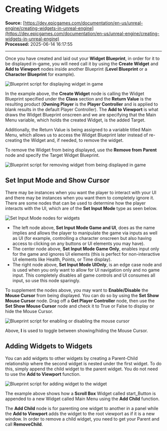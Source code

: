 # Creating Widgets

**Source:** [https://dev.epicgames.com/documentation/en-us/unreal-engine/creating-widgets-in-unreal-engine](https://dev.epicgames.com/documentation/en-us/unreal-engine/creating-widgets-in-unreal-engine)  
**Processed:** 2025-06-14 16:17:55

---

Once you have created and laid out your **Widget Blueprint**, in order for it to be displayed in-game, you will need call it by using the **Create Widget** and **Add to Viewport** nodes inside another Blueprint (**Level Blueprint** or a **Character Blueprint** for example).

![Blueprint script for displaying widget in game](https://d1iv7db44yhgxn.cloudfront.net/documentation/images/aa8b31c0-d8ee-476f-8903-69ec242d8439/ue5_1-01-bpscript-create-widget.png "Blueprint script for displaying widget in game")

In the example above, the **Create Widget** node is calling the Widget Blueprint specified under the **Class** section and the **Return Value** is the resulting product (**Owning Player** is the **Player Controller** and is applied to blank results in the default Player Controller). The **Add to Viewport** is what draws the Widget Blueprint onscreen and we are specifying that the Main Menu variable, which holds the created Widget, is the added Target.

Additionally, the Return Value is being assigned to a variable titled Main Menu, which allows us to access the Widget Blueprint later instead of re-creating the Widget and, if needed, to remove the widget.

To remove the Widget from being displayed, use the **Remove from Parent** node and specify the Target Widget Blueprint.

![Blueprint script for removing widget from being displayed in game](https://d1iv7db44yhgxn.cloudfront.net/documentation/images/c1b79eee-41f0-4d78-ac62-d71175e644ce/ue5_1-02-bpscript-remove-widget.png "Blueprint script for removing widget from being displayed in game")

## Set Input Mode and Show Cursor

There may be instances when you want the player to interact with your UI and there may be instances when you want them to completely ignore it. There are some nodes that can be used to determine how the player interacts with the UI, which are of the **Set Input Mode** type as seen below.

![Set Input Mode nodes for widgets](https://d1iv7db44yhgxn.cloudfront.net/documentation/images/79f1d428-9a2f-4558-b89c-a9137b1ff69d/ue5_1-03-set-input-nodes.png "Set Input Mode nodes for widgets")

-   The left node above, **Set Input Mode Game and UI**, does as the name implies and allows the player to manipulate the game via inputs as well as UI (for example, controlling a character onscreen but also having access to clicking on any buttons or UI elements you may have).
-   The center node above, **Set Input Mode Game Only**, enables input only for the game and ignores UI elements (this is perfect for non-interactive UI elements like Health, Points, or Time display).
-   The right node above, **Set Input Mode UIOnly**, is an edge case node and is used when you only want to allow for UI navigation only and no game input. This completely disables all game controls and UI consumes all input, so use this node sparingly.

To supplement the nodes above, you may want to **Enable/Disable** the **Mouse Cursor** from being displayed. You can do so by using the **Set Show Mouse Cursor** node. Drag off a **Get Player Controller** node, then use the **Set Show Mouse Cursor** node and check it to True or False to display or hide the Mouse Cursor.

![Blueprint script for enabling or disabling the mouse cursor](https://d1iv7db44yhgxn.cloudfront.net/documentation/images/1d76cbcb-f064-4333-9f4e-6f637ad83dba/ue5_1-04-set-showing-cursor.png "Blueprint script for enabling or disabling the mouse cursor")

Above, **I** is used to toggle between showing/hiding the Mouse Cursor.

## Adding Widgets to Widgets

You can add widgets to other widgets by creating a Parent-Child relationship where the second widget is nested under the first widget. To do this, simply append the child widget to the parent widget. You do not need to use the **Add to Viewport** function.

![Blueprint script for adding widget to the widget](https://d1iv7db44yhgxn.cloudfront.net/documentation/images/e89c498e-7343-451c-9382-bf748f4ae79d/ue5_1-05-adding-widget-to-widget.png "Blueprint script for adding widget to the widget")

The example above shows how a **Scroll Box** Widget called start\_Button is appended to a new Widget called Main Menu using the **Add Child** function.

The **Add Child** node is for parenting one widget to another in a panel while the **Add to Viewport** adds the widget to the root viewport as if it is a new window. In order to remove a child widget, you need to get your Parent and call **RemoveChild**.